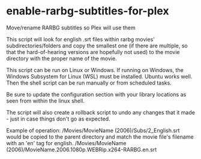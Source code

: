 # enable-rarbg-subtitles-for-plex
Move/rename RARBG subtitles so Plex will use them

This script will look for english .srt files within rarbg movies' subdirectories/folders and copy the smallest one (if there are multiple, so that the hard-of-hearing versions are hopefully not used) to the movie directory with the proper name of the movie.

This script can be run on Linux or Windows.  If running on Windows, the Windows Subsystem for Linux (WSL) must be installed.  Ubuntu works well.  Then the shell script can be run manually or from scheduled tasks.

Be sure to update the configuration section with your library locations as seen from within the linux shell.

The script will also create a rollback script to undo any changes that it made - just in case things don't go as expected.

Example of operation:
/Movies/MovieName (2006)/Subs/2_English.srt
would be copied to the parent directory and match the movie file's filename with an 'en' tag for english.
/Movies/MovieName (2006)/MovieName.2006.1080p.WEBRip.x264-RARBG.en.srt
